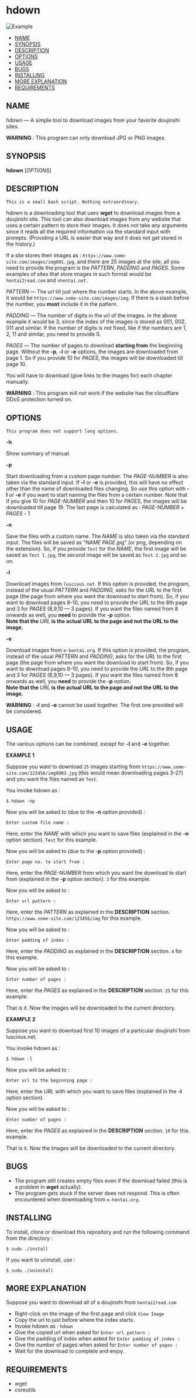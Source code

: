 # hdown

![Example](example.gif)

* [NAME](#NAME)  
* [SYNOPSIS](#SYNOPSIS)  
* [DESCRIPTION](#DESCRIPTION)  
* [OPTIONS](#OPTIONS)  
* [USAGE](#USAGE)  
* [BUGS](#BUGS)  
* [INSTALLING](#INSTALLING)  
* [MORE EXPLANATION](#MORE_EXPLANATION)  
* [REQUIREMENTS](#REQUIREMENTS)  

## NAME<a name="NAME"></a>

hdown — A simple tool to download images from your favorite doujinshi sites.

**WARNING** : This program can only download JPG or PNG images.

## SYNOPSIS<a name="SYNOPSIS"></a>

**hdown** [_OPTIONS_]

## DESCRIPTION<a name="DESCRIPTION"></a>

````
This is a small bash script. Nothing extraordinary.
````

hdown is a downloading tool that uses **wget** to download images from a doujinshi site. This tool can also download images from any website that uses a certain pattern to store their images. It does not take any arguments since it reads all the required information via the standard input with prompts. (Providing a URL is easier that way and it does not get stored in the history.)

If a site stores their images as : `https://www.some-site.com/images/img001.jpg`, and there are 25 images at the site, all you need to provide the program is the _PATTERN_, _PADDING_ and _PAGES_. Some examples of sites that store images in such format would be `hentai2read.com` and `nhentai.net`.

_PATTERN_ — The url till just where the number starts. In the above example, it would be `https://www.some-site.com/images/img`. If there is a slash before the number, you **must** include it in the pattern.

_PADDING_ — The number of digits in the url of the images. In the above example it would be 3, since the index of the images is stored as 001, 002, 011 and similar. If the number of digits is not fixed, like if the numbers are 1, 2, 11 and similar, you need to provide 0.

_PAGES_ — The number of pages to download **starting from** the beginning page. Without the **-p**, **-l** or **-e** options, the images are downloaded from page 1. So if you provide 10 for _PAGES_, the images will be downloaded till page 10.

You will have to download (give links to the images for) each chapter manually.

**WARNING** : This program will not work if the website has the cloudflare DDoS protection turned on.

## OPTIONS<a name="OPTIONS"></a>

````
This program does not support long options.
````

**-h**

Show summary of manual.

**-p**

Start downloading from a custom page number. The _PAGE-NUMBER_ is also taken via the standard input. If **-l** or **-e** is provided, this will have no effect other than the name of downloaded files changing. So use this option with **-l** or **-e** if you want to start naming the files from a certain number. Note that if you give 10 for _PAGE-NUMBER_ and then 10 for _PAGES_, the images will be downloaded till page 19\. The last page is calculated as : _PAGE-NUMBER_ + _PAGES_ - 1

**-n**

Save the files with a custom name. The _NAME_ is also taken via the standard input. The files will be saved as "_NAME PAGE_.jpg" (or png, depending on the extension). So, if you provide `Test` for the _NAME_, the first image will be saved as `Test 1.jpg`, the second image will be saved as `Test 2.jpg` and so on.

**-l**

Download images from `luscious.net`. If this option is provided, the program, instead of the usual _PATTERN_ and _PADDING_, asks for the _URL_ to the first page (the page from where you want the download to start from). So, if you want to download pages 8-10, you need to provide the _URL_ to the 8th page and 3 for _PAGES_ (8,9,10 — 3 pages). If you want the files named from 8 onwards as well, you **need** to provide the **-p** option.  
**Note that the** _URL_ **is the actual URL to the page and not the URL to the image.**

**-e**

Download images from `e-hentai.org`. If this option is provided, the program, instead of the usual _PATTERN_ and _PADDING_, asks for the _URL_ to the first page (the page from where you want the download to start from). So, if you want to download pages 8-10, you need to provide the _URL_ to the 8th page and 3 for _PAGES_ (8,9,10 — 3 pages). If you want the files named from 8 onwards as well, you **need** to provide the **-p** option.  
**Note that the** _URL_ **is the actual URL to the page and not the URL to the image.**

**WARNING** : **-l** and **-e** cannot be used together. The first one provided will be considered.

## USAGE<a name="USAGE"></a>

The various options can be combined, except for **-l** and **-e** together.

**EXAMPLE 1**

Suppose you want to download `25` images starting from `https://www.some-site.com/123456/img0003.jpg` (this would mean downloading pages 3-27) and you want the files named as `Test`.

You invoke hdown as :
````
$ hdown -np
````
Now you will be asked to (due to the **-n** option provided) :
````
Enter custom file name :
````
Here, enter the _NAME_ with which you want to save files (explained in the **-n** option section). `Test` for this example.

Now you will be asked to (due to the **-p** option provided) :
````
Enter page no. to start from :
````
Here, enter the _PAGE-NUMBER_ from which you want the download to start from (explained in the **-p** option section). `3` for this example.

Now you will be asked to :
````
Enter url pattern :
````
Here, enter the _PATTERN_ as explained in the **DESCRIPTION** section. `https://www.some-site.com/123456/img` for this example.

Now you will be asked to :
````
Enter padding of index :
````
Here, enter the _PADDING_ as explained in the **DESCRIPTION** section. `4` for this example.

Now you will be asked to :
````
Enter number of pages :
````
Here, enter the _PAGES_ as explained in the **DESCRIPTION** section. `25` for this example.

That is it. Now the images will be downloaded to the current directory.

**EXAMPLE 2**

Suppose you want to download first 10 images of a particular doujinshi from luscious.net.

You invoke hdown as :
````
$ hdown -l
````

Now you will be asked to :
````
Enter url to the beginning page :
````
Here, enter the _URL_ with which you want to save files (explained in the **-l** option section).

Now you will be asked to :
````
Enter number of pages :
````
Here, enter the _PAGES_ as explained in the **DESCRIPTION** section. `10` for this example.

That is it. Now the images will be downloaded to the current directory.

## BUGS<a name="BUGS"></a>

* The program still creates empty files even if the download failed (this is a problem in **wget** actually).
* The program gets stuck if the server does not respond. This is often encountered when downloading from `e-hentai.org`.

## INSTALLING<a name="INSTALLING"></a>
To install, clone or download this repository and run the following command from the directory :
````
$ sudo ./install
````

If you want to uninstall, use :
````
$ sudo ./uninstall
````

## MORE EXPLANATION<a name="MORE_EXPLANATION"></a>
Suppose you want to download all of a doujinshi from `hentai2read.com`

* Right-click on the image of the first page and click `View Image`
* Copy the url to just before where the index starts.
* Invoke hdown as : `hdown`
* Give the copied url when asked for `Enter url pattern :`
* Give the padding of index when asked for `Enter padding of index :`
* Give the number of pages when asked for `Enter number of pages :`
* Wait for the download to complete and enjoy.

## REQUIREMENTS<a name="REQUIREMENTS"></a>
* wget
* coreutils
